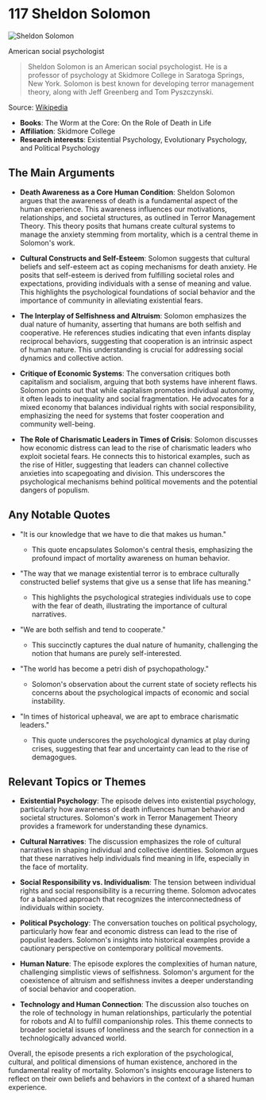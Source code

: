 # 117 Sheldon Solomon


![Sheldon Solomon](https://encrypted-tbn0.gstatic.com/images?q=tbn:ANd9GcSMU_0bXJvLbRNB49CWNDDzRprWmhRFl_gvq2zF05o&s=0)

American social psychologist

> Sheldon Solomon is an American social psychologist. He is a professor of psychology at Skidmore College in Saratoga Springs, New York. Solomon is best known for developing terror management theory, along with Jeff Greenberg and Tom Pyszczynski.

Source: [Wikipedia](https://en.wikipedia.org/wiki/Sheldon_Solomon)

- **Books**: The Worm at the Core: On the Role of Death in Life
- **Affiliation**: Skidmore College
- **Research interests**: Existential Psychology, Evolutionary Psychology, and Political Psychology


## The Main Arguments

- **Death Awareness as a Core Human Condition**: Sheldon Solomon argues that the awareness of death is a fundamental aspect of the human experience. This awareness influences our motivations, relationships, and societal structures, as outlined in Terror Management Theory. This theory posits that humans create cultural systems to manage the anxiety stemming from mortality, which is a central theme in Solomon's work.

- **Cultural Constructs and Self-Esteem**: Solomon suggests that cultural beliefs and self-esteem act as coping mechanisms for death anxiety. He posits that self-esteem is derived from fulfilling societal roles and expectations, providing individuals with a sense of meaning and value. This highlights the psychological foundations of social behavior and the importance of community in alleviating existential fears.

- **The Interplay of Selfishness and Altruism**: Solomon emphasizes the dual nature of humanity, asserting that humans are both selfish and cooperative. He references studies indicating that even infants display reciprocal behaviors, suggesting that cooperation is an intrinsic aspect of human nature. This understanding is crucial for addressing social dynamics and collective action.

- **Critique of Economic Systems**: The conversation critiques both capitalism and socialism, arguing that both systems have inherent flaws. Solomon points out that while capitalism promotes individual autonomy, it often leads to inequality and social fragmentation. He advocates for a mixed economy that balances individual rights with social responsibility, emphasizing the need for systems that foster cooperation and community well-being.

- **The Role of Charismatic Leaders in Times of Crisis**: Solomon discusses how economic distress can lead to the rise of charismatic leaders who exploit societal fears. He connects this to historical examples, such as the rise of Hitler, suggesting that leaders can channel collective anxieties into scapegoating and division. This underscores the psychological mechanisms behind political movements and the potential dangers of populism.

## Any Notable Quotes

- "It is our knowledge that we have to die that makes us human."
  - This quote encapsulates Solomon's central thesis, emphasizing the profound impact of mortality awareness on human behavior.

- "The way that we manage existential terror is to embrace culturally constructed belief systems that give us a sense that life has meaning."
  - This highlights the psychological strategies individuals use to cope with the fear of death, illustrating the importance of cultural narratives.

- "We are both selfish and tend to cooperate."
  - This succinctly captures the dual nature of humanity, challenging the notion that humans are purely self-interested.

- "The world has become a petri dish of psychopathology."
  - Solomon's observation about the current state of society reflects his concerns about the psychological impacts of economic and social instability.

- "In times of historical upheaval, we are apt to embrace charismatic leaders."
  - This quote underscores the psychological dynamics at play during crises, suggesting that fear and uncertainty can lead to the rise of demagogues.

## Relevant Topics or Themes

- **Existential Psychology**: The episode delves into existential psychology, particularly how awareness of death influences human behavior and societal structures. Solomon's work in Terror Management Theory provides a framework for understanding these dynamics.

- **Cultural Narratives**: The discussion emphasizes the role of cultural narratives in shaping individual and collective identities. Solomon argues that these narratives help individuals find meaning in life, especially in the face of mortality.

- **Social Responsibility vs. Individualism**: The tension between individual rights and social responsibility is a recurring theme. Solomon advocates for a balanced approach that recognizes the interconnectedness of individuals within society.

- **Political Psychology**: The conversation touches on political psychology, particularly how fear and economic distress can lead to the rise of populist leaders. Solomon's insights into historical examples provide a cautionary perspective on contemporary political movements.

- **Human Nature**: The episode explores the complexities of human nature, challenging simplistic views of selfishness. Solomon's argument for the coexistence of altruism and selfishness invites a deeper understanding of social behavior and cooperation.

- **Technology and Human Connection**: The discussion also touches on the role of technology in human relationships, particularly the potential for robots and AI to fulfill companionship roles. This theme connects to broader societal issues of loneliness and the search for connection in a technologically advanced world.

Overall, the episode presents a rich exploration of the psychological, cultural, and political dimensions of human existence, anchored in the fundamental reality of mortality. Solomon's insights encourage listeners to reflect on their own beliefs and behaviors in the context of a shared human experience.